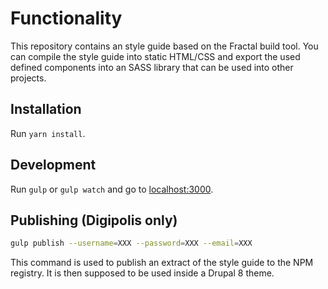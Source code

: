 # Functionality

This repository contains an style guide based on the Fractal build tool. You can
 compile the style guide into static HTML/CSS and export the used defined
 components into an SASS library that can be used into other projects.

## Installation

Run `yarn install`.

## Development

Run `gulp` or `gulp watch` and go to [localhost:3000](http://localhost:3000).

## Publishing (Digipolis only)

```bash
gulp publish --username=XXX --password=XXX --email=XXX
```

This command is used to publish an extract of the style guide to
the NPM registry.
It is then supposed to be used inside a Drupal 8 theme.
